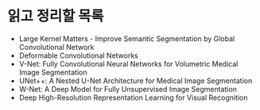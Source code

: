 # 읽고 정리할 목록 

- Large Kernel Matters - Improve Semantic Segmentation by Global Convolutional Network
- Deformable Convolutional Networks
- V-Net: Fully Convolutional Neural Networks for Volumetric Medical Image Segmentation
- UNet++: A Nested U-Net Architecture for Medical Image Segmentation
- W-Net: A Deep Model for Fully Unsupervised Image Segmentation
- Deep High-Resolution Representation Learning for Visual Recognition